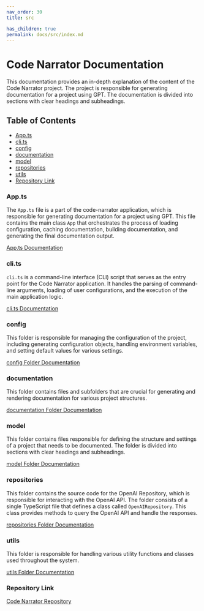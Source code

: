 ```yaml
---
nav_order: 30
title: src

has_children: true
permalink: docs/src/index.md
---
```


# Code Narrator Documentation

This documentation provides an in-depth explanation of the content of the Code Narrator project. The project is responsible for generating documentation for a project using GPT. The documentation is divided into sections with clear headings and subheadings.

## Table of Contents

- [App.ts](#app.ts)
- [cli.ts](#cli.ts)
- [config](#config)
- [documentation](#documentation)
- [model](#model)
- [repositories](#repositories)
- [utils](#utils)
- [Repository Link](#repository-link)

### App.ts

The `App.ts` file is a part of the code-narrator application, which is responsible for generating documentation for a project using GPT. This file contains the main class `App` that orchestrates the process of loading configuration, caching documentation, building documentation, and generating the final documentation output.

[App.ts Documentation](App.ts)

### cli.ts

`cli.ts` is a command-line interface (CLI) script that serves as the entry point for the Code Narrator application. It handles the parsing of command-line arguments, loading of user configurations, and the execution of the main application logic.

[cli.ts Documentation](cli.ts)

### config

This folder is responsible for managing the configuration of the project, including generating configuration objects, handling environment variables, and setting default values for various settings.

[config Folder Documentation](config)

### documentation

This folder contains files and subfolders that are crucial for generating and rendering documentation for various project structures.

[documentation Folder Documentation](documentation)

### model

This folder contains files responsible for defining the structure and settings of a project that needs to be documented. The folder is divided into sections with clear headings and subheadings.

[model Folder Documentation](model)

### repositories

This folder contains the source code for the OpenAI Repository, which is responsible for interacting with the OpenAI API. The folder consists of a single TypeScript file that defines a class called `OpenAIRepository`. This class provides methods to query the OpenAI API and handle the responses.

[repositories Folder Documentation](repositories)

### utils

This folder is responsible for handling various utility functions and classes used throughout the system.

[utils Folder Documentation](utils)

### Repository Link

[Code Narrator Repository](https://github.com/ingig/code-narrator/src)